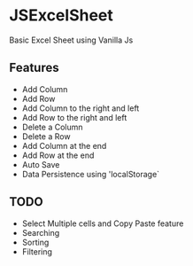 # JSExcelSheet
Basic Excel Sheet using Vanilla Js

## Features
- Add Column
- Add Row
- Add Column to the right and left
- Add Row to the right and left
- Delete a Column
- Delete a Row
- Add Column at the end
- Add Row at the end
- Auto Save
- Data Persistence using 'localStorage`

## TODO
- Select Multiple cells and Copy Paste feature
- Searching
- Sorting
- Filtering

